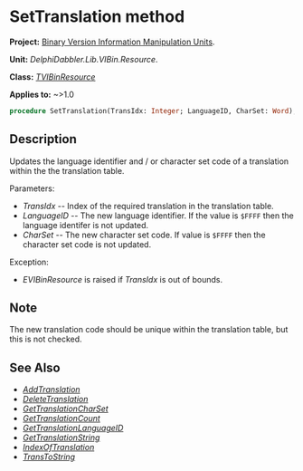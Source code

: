 # SetTranslation method

**Project:** [Binary Version Information Manipulation Units](../API.md).

**Unit:** _DelphiDabbler.Lib.VIBin.Resource_.

**Class:** _[TVIBinResource](./TVIBinResource.md)_

**Applies to:** ~>1.0

```pascal
procedure SetTranslation(TransIdx: Integer; LanguageID, CharSet: Word);
```

## Description

Updates the language identifier and / or character set code of a translation within the the translation table.

Parameters:

* _TransIdx_ -- Index of the required translation in the translation table.
* _LanguageID_ -- The new language identifier. If the value is `$FFFF` then the language identifer is not updated.
* _CharSet_ -- The new character set code. If value is `$FFFF` then the character set code is not updated.

Exception:

* _EVIBinResource_ is raised if _TransIdx_ is out of bounds.

## Note

The new translation code should be unique within the translation table, but this is not checked.

## See Also

* [_AddTranslation_](./TVIBinResource-AddTranslation.md)
* [_DeleteTranslation_](./TVIBinResource-DeleteTranslation.md)
* [_GetTranslationCharSet_](./TVIBinResource-GetTranslationCharSet.md)
* [_GetTranslationCount_](./TVIBinResource-GetTranslationCount.md)
* [_GetTranslationLanguageID_](./TVIBinResource-GetTranslationLanguageID.md)
* [_GetTranslationString_](./TVIBinResource-GetTranslationString.md)
* [_IndexOfTranslation_](./TVIBinResource-IndexOfTranslation.md)
* [_TransToString_](./TVIBinResource-TransToString.md)
